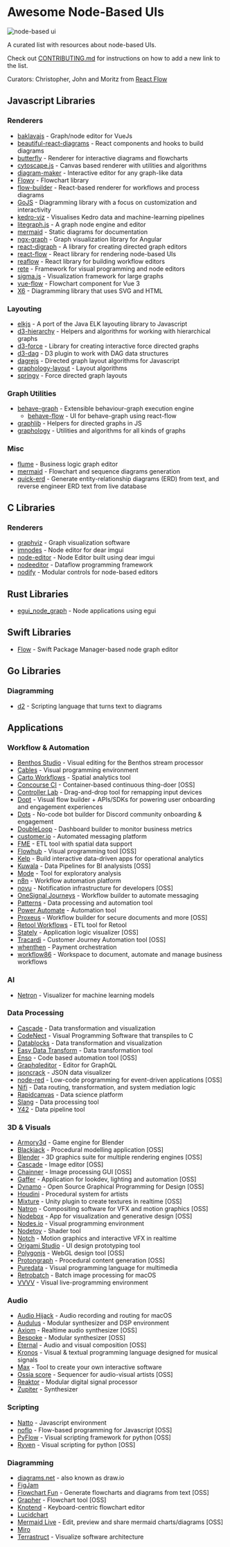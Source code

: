 # Awesome Node-Based UIs

![node-based ui](https://user-images.githubusercontent.com/2857535/202488299-e2950c46-d861-497a-8398-68eed494e77e.png)

A curated list with resources about node-based UIs.

Check out [CONTRIBUTING.md](/CONTRIBUTING.md) for instructions on how to add a new link to the list.

Curators: Christopher, John and Moritz from [React Flow](https://reactflow.dev)

## Javascript Libraries

### Renderers

- [baklavajs](https://github.com/newcat/baklavajs) - Graph/node editor for VueJs
- [beautiful-react-diagrams](https://github.com/beautifulinteractions/beautiful-react-diagrams) - React components and hooks to build diagrams
- [butterfly](https://github.com/alibaba/butterfly) - Renderer for interactive diagrams and flowcharts
- [cytoscape.js](https://js.cytoscape.org/) - Canvas based renderer with utilities and algorithms
- [diagram-maker](https://awslabs.github.io/diagram-maker) - Interactive editor for any graph-like data
- [Flowy](https://github.com/alyssaxuu/flowy) - Flowchart library
- [flow-builder](https://github.com/bytedance/flow-builder) - React-based renderer for workflows and process diagrams
- [GoJS](https://gojs.net) - Diagramming library with a focus on customization and interactivity
- [kedro-viz](https://github.com/kedro-org/kedro-viz) - Visualises Kedro data and machine-learning pipelines
- [litegraph.js](https://github.com/jagenjo/litegraph.js) - A graph node engine and editor
- [mermaid](https://mermaid-js.github.io/mermaid) - Static diagrams for documentation
- [ngx-graph](https://github.com/swimlane/ngx-graph) - Graph visualization library for Angular
- [react-digraph](https://github.com/uber/react-digraph) - A library for creating directed graph editors
- [react-flow](https://github.com/wbkd/react-flow) - React library for rendering node-based UIs
- [reaflow](https://github.com/reaviz/reaflow) - React library for building workflow editors
- [rete](https://github.com/retejs/rete/) - Framework for visual programming and node editors
- [sigma.js](https://github.com/jacomyal/sigma.js) - Visualization framework for large graphs
- [vue-flow](https://github.com/bcakmakoglu/vue-flow) - Flowchart component for Vue 3
- [X6](https://github.com/antvis/X6) - Diagramming library that uses SVG and HTML

### Layouting

- [elkjs](https://github.com/kieler/elkjs) - A port of the Java ELK layouting library to Javascript
- [d3-hierarchy](https://github.com/d3/d3-hierarchy) - Helpers and algorithms for working with hierarchical graphs
- [d3-force](https://github.com/d3/d3-force) - Library for creating interactive force directed graphs
- [d3-dag](https://erikbrinkman.github.io/d3-dag/) - D3 plugin to work with DAG data structures
- [dagrejs](https://github.com/dagrejs/dagre) - Directed graph layout algorithms for Javascript
- [graphology-layout](https://graphology.github.io/standard-library/layout.html) - Layout algorithms
- [springy](https://github.com/dhotson/springy) - Force directed graph layouts

### Graph Utilities

- [behave-graph](https://github.com/bhouston/behave-graph) - Extensible behaviour-graph execution engine
  - [behave-flow](https://github.com/beeglebug/behave-flow) - UI for behave-graph using react-flow
- [graphlib](https://github.com/dagrejs/graphlib) - Helpers for directed graphs in JS
- [graphology](https://github.com/graphology/graphology) - Utilities and algorithms for all kinds of graphs

### Misc

- [flume](https://github.com/chrisjpatty/flume) - Business logic graph editor
- [mermaid](https://github.com/mermaid-js/mermaid) - Flowchart and sequence diagrams generation
- [quick-erd](https://github.com/beenotung/quick-erd) - Generate entity-relationship diagrams (ERD) from text, and reverse engineer ERD text from live database

## C Libraries

### Renderers

- [graphviz](https://graphviz.org/) - Graph visualization software
- [imnodes](https://github.com/Nelarius/imnodes) - Node editor for dear imgui
- [node-editor](https://github.com/thedmd/imgui-node-editor) - Node Editor built using dear imgui
- [nodeeditor](https://github.com/paceholder/nodeeditor) - Dataflow programming framework
- [nodify](https://github.com/miroiu/nodify) - Modular controls for node-based editors

## Rust Libraries

- [egui_node_graph](https://github.com/setzer22/egui_node_graph) - Node applications using egui

## Swift Libraries

- [Flow](https://github.com/AudioKit/Flow) - Swift Package Manager-based node graph editor

## Go Libraries

### Diagramming

- [d2](https://github.com/terrastruct/d2) - Scripting language that turns text to diagrams

## Applications

### Workflow & Automation

- [Benthos Studio](https://studio.benthos.dev/) - Visual editing for the Benthos stream processor
- [Cables](https://cables.gl/) - Visual programming environment
- [Carto Workflows](https://carto.com/blog/introducing-carto-workflows/) - Spatial analytics tool
- [Concourse CI](https://github.com/concourse/concourse/) - Container-based continuous thing-doer [OSS]
- [Controller Lab](https://controllerlab.io/) - Drag-and-drop tool for remapping input devices
- [Dopt](https://www.dopt.com) - Visual flow builder + APIs/SDKs for powering user onboarding and engagement experiences
- [Dots](https://dots.community) - No-code bot builder for Discord community onboarding & engagement
- [DoubleLoop](https://doubleloop.app/) - Dashboard builder to monitor business metrics
- [customer.io](https://customer.io/visual-workflow-builder/) - Automated messaging platform
- [FME](https://www.safe.com/fme/fme-desktop/) - ETL tool with spatial data support
- [Flowhub](https://flowhub.io/ide) - Visual programming tool [OSS]
- [Kelp](https://kelp.app/) - Build interactive data-driven apps for operational analytics
- [Kuwala](https://github.com/kuwala-io/kuwala) - Data Pipelines for BI analysists [OSS]
- [Mode](https://mode.com/) - Tool for exploratory analysis
- [n8n](https://n8n.io/) - Workflow automation platform
- [novu](https://github.com/novuhq/novu) - Notification infrastructure for developers [OSS]
- [OneSignal Journeys](https://onesignal.com/journeys) - Workflow builder to automate messaging
- [Patterns](https://patterns.app) - Data processing and automation tool
- [Power Automate](https://powerautomate.microsoft.com/de-de/) - Automation tool
- [Proxeus](https://github.com/proxeusapp) - Workflow builder for secure documents and more [OSS]
- [Retool Workflows](https://retool.com/blog/introducing-retool-workflows/) - ETL tool for Retool
- [Stately](https://stately.ai/) - Application logic visualizer [OSS]
- [Tracardi](https://github.com/tracardi/tracardi) - Customer Journey Automation tool [OSS]
- [whenthen](https://whenthen.com/) - Payment orchestration
- [workflow86](https://www.workflow86.com/) - Workspace to document, automate and manage business workflows

### AI

- [Netron](https://github.com/lutzroeder/netron) - Visualizer for machine learning models

### Data Processing

- [Cascade](https://www.cascade.io/) - Data transformation and visualization
- [CodeNect](https://flamendless.itch.io/codenect) - Visual Programming Software that transpiles to C
- [Datablocks](https://datablocks.pro) - Data transformation and visualization
- [Easy Data Transform](https://www.easydatatransform.com/) - Data transformation tool
- [Enso](https://enso.org/) - Code based automation tool [OSS]
- [Graphqleditor](https://graphqleditor.com/) - Editor for GraphQL
- [jsoncrack](https://github.com/AykutSarac/jsoncrack.com) - JSON data visualizer
- [node-red](https://github.com/node-red/node-red) - Low-code programming for event-driven applications [OSS]
- [Nifi](https://nifi.apache.org/) - Data routing, transformation, and system mediation logic
- [Rapidcanvas](https://rapidcanvas.ai/) - Data science platform
- [Slang](https://bitspark.de/slang/) - Data processing tool
- [Y42](https://www.y42.com/) - Data pipeline tool

### 3D & Visuals

- [Armory3d](https://armory3d.org/features#scripting) - Game engine for Blender
- [Blackjack](https://github.com/setzer22/blackjack) - Procedural modelling application [OSS]
- [Blender](https://www.blender.org/) - 3D graphics suite for multiple rendering engines [OSS]
- [Cascade](https://github.com/ttddee/Cascade) - Image editor [OSS]
- [Chainner](https://github.com/chaiNNer-org/chaiNNer) - Image processing GUI [OSS]
- [Gaffer](https://github.com/GafferHQ/gaffer) - Application for lookdev, lighting and automation [OSS]
- [Dynamo](https://github.com/DynamoDS/Dynamo) - Open Source Graphical Programming for Design [OSS]
- [Houdini](https://www.sidefx.com/products/houdini/) - Procedural system for artists
- [Mixture](https://github.com/alelievr/Mixture) - Unity plugin to create textures in realtime [OSS]
- [Natron](https://natrongithub.github.io/) - Compositing software for VFX and motion graphics [OSS]
- [Nodebox](https://github.com/nodebox/nodebox) - App for visualization and generative design [OSS]
- [Nodes.io](https://nodes.io/) - Visual programming environment
- [Nodetoy](https://nodetoy.co/) - Shader tool
- [Notch](https://www.notch.one/) - Motion graphics and interactive VFX in realtime
- [Origami Studio](https://origami.design/) - UI design prototyping tool
- [Polygonjs](https://github.com/polygonjs/polygonjs) - WebGL design tool [OSS]
- [Protongraph](https://github.com/protongraph/protongraph) - Procedural content generation [OSS]
- [Puredata](https://puredata.info/) - Visual programming language for multimedia
- [Retrobatch](https://flyingmeat.com/retrobatch/) - Batch image processing for macOS
- [VVVV](https://vvvv.org/) - Visual live-programming environment

### Audio

- [Audio Hijack](https://rogueamoeba.com/audiohijack/) - Audio recording and routing for macOS
- [Audulus](https://audulus.com) - Modular synthesizer and DSP environment
- [Axiom](https://github.com/monadgroup/axiom) - Realtime audio synthesizer [OSS]
- [Bespoke](https://www.bespokesynth.com/) - Modular synthesizer [OSS]
- [Eternal](https://eternal.rob.computer/) - Audio and visual composition [OSS]
- [Kronos](https://kronoslang.io/) - Visual & textual programming language designed for musical signals
- [Max](https://cycling74.com/products/max) - Tool to create your own interactive software
- [Ossia score](https://github.com/ossia/score) - Sequencer for audio-visual artists [OSS]
- [Reaktor](https://www.native-instruments.com/en/products/komplete/synths/reaktor-6/) - Modular digital signal processor
- [Zupiter](https://z.musictools.live) - Synthesizer

### Scripting

- [Natto](https://natto.dev/) - Javascript environment
- [noflo](https://github.com/noflo/noflo/) - Flow-based programming for Javascript [OSS]
- [PyFlow](https://github.com/wonderworks-software/PyFlow) - Visual scripting framework for python [OSS]
- [Ryven](https://ryven.org/) - Visual scripting for python [OSS]

### Diagramming

- [diagrams.net](https://www.diagrams.net/) - also known as draw.io
- [FigJam](https://www.figma.com/figjam/)
- [Flowchart Fun](https://flowchart.fun/) - Generate flowcharts and diagrams from text [OSS]
- [Grapher](https://grapherx.netlify.app/) - Flowchart tool [OSS]
- [Knotend](https://www.knotend.com/) - Keyboard-centric flowchart editor
- [Lucidchart](https://www.lucidchart.com/)
- [Mermaid Live](https://mermaid.live/) - Edit, preview and share mermaid charts/diagrams [OSS]
- [Miro](https://miro.com/)
- [Terrastruct](https://terrastruct.com/) - Visualize software architecture
